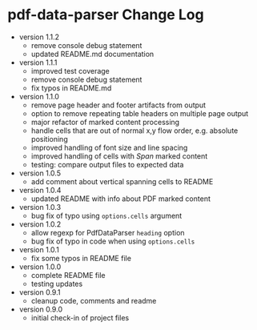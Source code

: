 # pdf-data-parser Change Log

- version 1.1.2
  - remove console debug statement
  - updated README.md documentation
- version 1.1.1
  - improved test coverage
  - remove console debug statement
  - fix typos in README.md
- version 1.1.0
  - remove page header and footer artifacts from output
  - option to remove repeating table headers on multiple page output
  - major refactor of marked content processing
  - handle cells that are out of normal x,y flow order, e.g. absolute positioning
  - improved handling of font size and line spacing
  - improved handling of cells with _Span_ marked content
  - testing: compare output files to expected data
- version 1.0.5
  - add comment about vertical spanning cells to README
- version 1.0.4
  - updated README with info about PDF marked content
- version 1.0.3
  - bug fix of typo using `options.cells` argument
- version 1.0.2
  - allow regexp for PdfDataParser `heading` option
  - bug fix of typo in code when using `options.cells`
- version 1.0.1
  - fix some typos in README file
- version 1.0.0
  - complete README file
  - testing updates
- version 0.9.1
  - cleanup code, comments and readme
- version 0.9.0
  - initial check-in of project files
